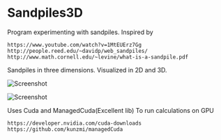 # Sandpiles3D
Program experimenting with sandpiles. Inspired by

    https://www.youtube.com/watch?v=1MtEUErz7Gg
    http://people.reed.edu/~davidp/web_sandpiles/
    http://www.math.cornell.edu/~levine/what-is-a-sandpile.pdf
    
Sandpiles in three dimensions. Visualized in 2D and 3D.

![Screenshot](https://cloud.githubusercontent.com/assets/3304335/25781813/ab80cde2-333e-11e7-8c4b-b6af28978f5f.PNG)

![Screenshot](https://cloud.githubusercontent.com/assets/3304335/25781787/4f3f608e-333e-11e7-8ab8-6771fc66f1b5.PNG)

Uses Cuda and ManagedCuda(Excellent lib) To run calculations on GPU

    https://developer.nvidia.com/cuda-downloads
    https://github.com/kunzmi/managedCuda


